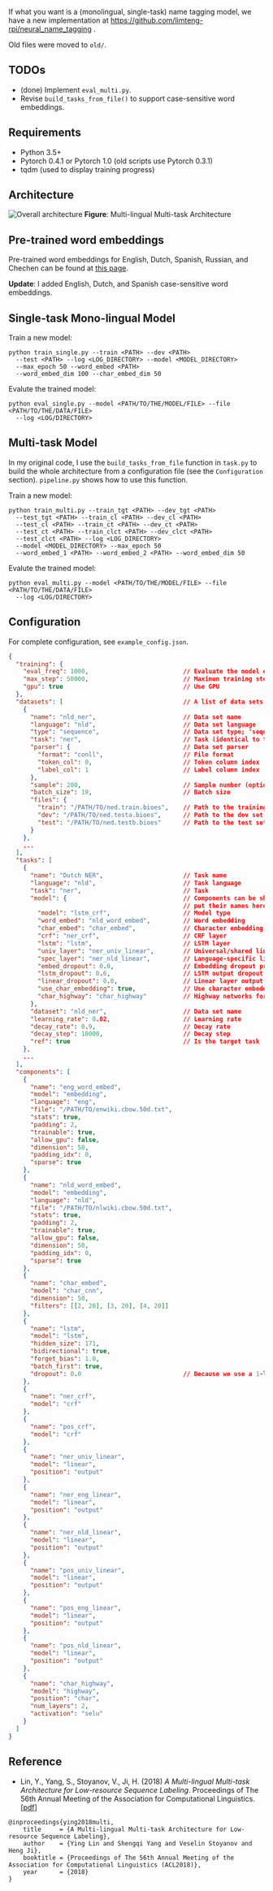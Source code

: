 If what you want is a (monolingual, single-task) name tagging model, we have a new implementation at https://github.com/limteng-rpi/neural_name_tagging .

Old files were moved to `old/`.

## TODOs

* (done) Implement `eval_multi.py`.
* Revise `build_tasks_from_file()` to support case-sensitive word embeddings.

## Requirements
* Python 3.5+
* Pytorch 0.4.1 or Pytorch 1.0 (old scripts use Pytorch 0.3.1)
* tqdm (used to display training progress)

## Architecture
![Overall architecture](https://github.com/limteng-rpi/mlmt/blob/master/image/framework.png)
**Figure**: Multi-lingual Multi-task Architecture

## Pre-trained word embeddings

Pre-trained word embeddings for English, Dutch, Spanish, Russian, and Chechen can be found at [this page](http://www.limteng.com/research/2018/05/14/pretrained-word-embeddings.html).

**Update**: I added English, Dutch, and Spanish case-sensitive word embeddings.

## Single-task Mono-lingual Model

Train a new model:

```
python train_single.py --train <PATH> --dev <PATH>
  --test <PATH> --log <LOG_DIRECTORY> --model <MODEL_DIRECTORY>
  --max_epoch 50 --word_embed <PATH>
  --word_embed_dim 100 --char_embed_dim 50
```

Evalute the trained model:

```
python eval_single.py --model <PATH/TO/THE/MODEL/FILE> --file <PATH/TO/THE/DATA/FILE>
  --log <LOG/DIRECTORY>
```

## Multi-task Model

In my original code, I use the `build_tasks_from_file` function in `task.py` to build the whole architecture from a configuration file (see the `Configuration` section). `pipeline.py` shows how to use this function.

Train a new model:

```
python train_multi.py --train_tgt <PATH> --dev_tgt <PATH> 
  --test_tgt <PATH> --train_cl <PATH> --dev_cl <PATH>
  --test_cl <PATH> --train_ct <PATH> --dev_ct <PATH>
  --test_ct <PATH> --train_clct <PATH> --dev_clct <PATH>
  --test_clct <PATH> --log <LOG_DIRECTORY>
  --model <MODEL_DIRECTORY> --max_epoch 50
  --word_embed_1 <PATH> --word_embed_2 <PATH> --word_embed_dim 50
```

Evalute the trained model:

```
python eval_multi.py --model <PATH/TO/THE/MODEL/FILE> --file <PATH/TO/THE/DATA/FILE>
  --log <LOG/DIRECTORY>
```

## Configuration

For complete configuration, see `example_config.json`.

```json
{
  "training": {
    "eval_freq": 1000,                          // Evaluate the model every <eval_freq> global step
    "max_step": 50000,                          // Maximun training step
    "gpu": true                                 // Use GPU
  },
  "datasets": [                                 // A list of data sets
    {
      "name": "nld_ner",                        // Data set name
      "language": "nld",                        // Data set language 
      "type": "sequence",                       // Data set type; 'sequence' is the only supported value though
      "task": "ner",                            // Task (identical to the 'task' value of the corresponding task)
      "parser": {                               // Data set parser
        "format": "conll",                      // File format
        "token_col": 0,                         // Token column index
        "label_col": 1                          // Label column index
      },
      "sample": 200,                            // Sample number (optional): 'all', int, or float
      "batch_size": 19,                         // Batch size
      "files": {
        "train": "/PATH/TO/ned.train.bioes",    // Path to the training set 
        "dev": "/PATH/TO/ned.testa.bioes",      // Path to the dev set
        "test": "/PATH/TO/ned.testb.bioes"      // Path to the test set (optional)
      }
    },
    ...
  ],
  "tasks": [
    {
      "name": "Dutch NER",                      // Task name
      "language": "nld",                        // Task language
      "task": "ner",                            // Task
      "model": {                                // Components can be shared and are configured in 'components'. Just 
                                                // put their names here.
        "model": "lstm_crf",                    // Model type
        "word_embed": "nld_word_embed",         // Word embedding
        "char_embed": "char_embed",             // Character embedding
        "crf": "ner_crf",                       // CRF layer
        "lstm": "lstm",                         // LSTM layer
        "univ_layer": "ner_univ_linear",        // Universal/shared linear layer
        "spec_layer": "ner_nld_linear",         // Language-specific linear layer
        "embed_dropout": 0.0,                   // Embedding dropout probability
        "lstm_dropout": 0.6,                    // LSTM output dropout probability
        "linear_dropout": 0.0,                  // Linear layer output dropout probability
        "use_char_embedding": true,             // Use character embeddings
        "char_highway": "char_highway"          // Highway networks for character embeddings
      },
      "dataset": "nld_ner",                     // Data set name
      "learning_rate": 0.02,                    // Learning rate
      "decay_rate": 0.9,                        // Decay rate
      "decay_step": 10000,                      // Decay step
      "ref": true                               // Is the target task
    },
    ...
  ],
  "components": [
    {
      "name": "eng_word_embed",
      "model": "embedding",
      "language": "eng",
      "file": "/PATH/TO/enwiki.cbow.50d.txt",
      "stats": true,
      "padding": 2,
      "trainable": true,
      "allow_gpu": false,
      "dimension": 50,
      "padding_idx": 0,
      "sparse": true
    },
    {
      "name": "nld_word_embed",
      "model": "embedding",
      "language": "nld",
      "file": "/PATH/TO/nlwiki.cbow.50d.txt",
      "stats": true,
      "padding": 2,
      "trainable": true,
      "allow_gpu": false,
      "dimension": 50,
      "padding_idx": 0,
      "sparse": true
    },
    {
      "name": "char_embed",
      "model": "char_cnn",
      "dimension": 50,
      "filters": [[2, 20], [3, 20], [4, 20]]
    },
    {
      "name": "lstm",
      "model": "lstm",
      "hidden_size": 171,
      "bidirectional": true,
      "forget_bias": 1.0,
      "batch_first": true,
      "dropout": 0.0                            // Because we use a 1-layer LSTM. This value doesn't have any effect.
    },
    {
      "name": "ner_crf",
      "model": "crf"
    },
    {
      "name": "pos_crf",
      "model": "crf"
    },
    {
      "name": "ner_univ_linear",
      "model": "linear",
      "position": "output"
    },
    {
      "name": "ner_eng_linear",
      "model": "linear",
      "position": "output"
    },
    {
      "name": "ner_nld_linear",
      "model": "linear",
      "position": "output"
    },
    {
      "name": "pos_univ_linear",
      "model": "linear",
      "position": "output"
    },
    {
      "name": "pos_eng_linear",
      "model": "linear",
      "position": "output"
    },
    {
      "name": "pos_nld_linear",
      "model": "linear",
      "position": "output"
    },
    {
      "name": "char_highway",
      "model": "highway",
      "position": "char",
      "num_layers": 2,
      "activation": "selu"
    }
  ]
}
```

## Reference

- Lin, Y., Yang, S., Stoyanov, V., Ji, H. (2018) *A Multi-lingual Multi-task Architecture for Low-resource Sequence Labeling*. Proceedings of The 56th Annual Meeting of the Association for Computational Linguistics. \[[pdf](http://nlp.cs.rpi.edu/paper/multilingualmultitask.pdf)\]

```
@inproceedings{ying2018multi,
    title     = {A Multi-lingual Multi-task Architecture for Low-resource Sequence Labeling},
    author    = {Ying Lin and Shengqi Yang and Veselin Stoyanov and Heng Ji},
    booktitle = {Proceedings of The 56th Annual Meeting of the Association for Computational Linguistics (ACL2018)},
    year      = {2018}
}
```
